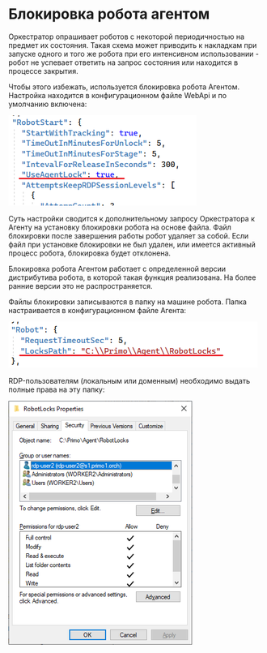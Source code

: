 # Блокировка робота агентом
Оркестратор опрашивает роботов с некоторой периодичностью на предмет их состояния. Такая схема может приводить к накладкам при запуске одного и того же робота при его интенсивном использовании - робот не успевает ответить на запрос состояния или находится в процессе закрытия. 

Чтобы этого избежать, используется блокировка робота Агентом. Настройка находится в конфигурационном файле WebApi и по умолчанию включена:

![](<../../.gitbook/assets/block-robot-by-agent-1.png>)

Суть настройки сводится к дополнительному запросу Оркестратора к Агенту на установку блокировки робота на основе файла. Файл блокировки после завершения работы робот удаляет за собой. Если файл при установке блокировки не был удален, или имеется активный процесс робота, блокировка будет отклонена.

Блокировка робота Агентом работает с определенной версии дистрибутива робота, в которой такая функция реализована. На более ранние версии это не распространяется. 

Файлы блокировки записываются в папку на машине робота. Папка настраивается в конфигурационном файле Агента:
  
![](<../../.gitbook/assets/block-robot-by-agent-2.png>)

RDP-пользователям (локальным или доменным) необходимо выдать полные права на эту папку:

![](<../../.gitbook/assets/block-robot-by-agent-3.png>)
